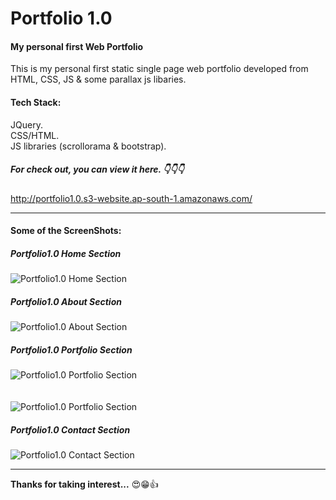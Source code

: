 # Portfolio 1.0
#### My personal first Web Portfolio

This is my personal first static single page web portfolio developed from HTML, CSS, JS & some parallax js libaries.

#### Tech Stack: 

JQuery.</br>
CSS/HTML.</br>
JS libraries (scrollorama & bootstrap).</br>

##### For check out, you can view it here. 👇👇👇 <br />

http://portfolio1.0.s3-website.ap-south-1.amazonaws.com/

---

#### Some of the ScreenShots:

##### Portfolio1.0 Home Section
![Portfolio1.0 Home Section](https://gateway.ipfs.io/ipfs/QmTBtuuFVJN89p8ZakZYmbJXRNHEE4am6obzPwtqssQnKm/)

##### Portfolio1.0 About Section
![Portfolio1.0 About Section](https://gateway.ipfs.io/ipfs/QmSe4ezCSrnSq83ETsCG5mQLw7o6wpFP8CJAZkYkhw5BDP/)

##### Portfolio1.0 Portfolio Section
![Portfolio1.0 Portfolio Section](https://gateway.ipfs.io/ipfs/QmSd11enrvaUCLydqGUgu45pzY9EuGVY4LnGuj6Q2PSEtF/)
<br/>
<br/>
<br/>
![Portfolio1.0 Portfolio Section](https://gateway.ipfs.io/ipfs/QmRhPyWEXtoNekiEcMh1GEKedg6hFk9S3ZLLUrNbMweAmu/)

##### Portfolio1.0 Contact Section
![Portfolio1.0 Contact Section](https://gateway.ipfs.io/ipfs/QmcBNz3H6xQ9NrBuH3pJCzfwKLkHh7vnWgd5vSHuEAEVCZ/)

---

**Thanks for taking interest...** 😍😁👍
